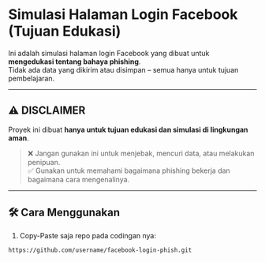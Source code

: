 # Simulasi Halaman Login Facebook (Tujuan Edukasi)

Ini adalah simulasi halaman login Facebook yang dibuat untuk **mengedukasi tentang bahaya phishing**.  
Tidak ada data yang dikirim atau disimpan – semua hanya untuk tujuan pembelajaran.

---

## ⚠️ DISCLAIMER

Proyek ini dibuat **hanya untuk tujuan edukasi dan simulasi di lingkungan aman**.

> ❌ Jangan gunakan ini untuk menjebak, mencuri data, atau melakukan penipuan.  
> ✅ Gunakan untuk memahami bagaimana phishing bekerja dan bagaimana cara mengenalinya.

---

## 🛠️ Cara Menggunakan

1. Copy-Paste saja repo pada codingan nya:

```bash
https://github.com/username/facebook-login-phish.git
